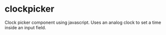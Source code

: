 clockpicker
===========

Clock picker component using javascript. Uses an analog clock to set a time inside an input field.